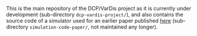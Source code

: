 This is the main repository of the DCP/VarDis project as it is
currently under development (sub-directory `dcp-vardis-project/`), and
also contains the source code of a simulator used for an earlier paper
published [here](https://doi.org/10.1016/j.comcom.2024.108021)
(sub-directory `simulation-code-paper/`, not maintained any longer).
